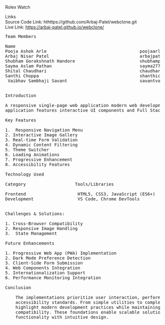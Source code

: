 Rolex Watch <br>

Links <br>
Source Code Link: hthttps://github.com/Arbaj-Patel/webclone.git <br>
Live Link: https://arbaj-patel.github.io/webclone/ <br>
<pre>
Team Members 

Name                                                        Email 
Pooja Ashok Arle                                    poojaarle6@gmail.com
Arbaj Nisar Patel                                   arbajpatel914@gmail.com 
Shubham Gorakshnath Handore                         shubhamps0109@gmail.com
Sayma Aslam Pathan                                  sayma2774@gmail.com 
Shital Chaudhari                                    chaudharishital817@gmail.com 
Santhi Choppa                                       shanthichoppa@gmail.com 
 Vaibhav Sambhaji Savant                            savantvaibhav76@gmail.com

 
Introduction 

A responsive single-page web application modern web development practices. The 
application features interactive UI components and Full Stack Web-app 

Key Features 

1.  Responsive Navigation Menu 
2. Interactive Image Gallery 
3. Real-time Form Validation 
4. Dynamic Content Filtering 
5. Theme Switcher 
6. Loading Animations 
7. Progressive Enhancement 
8. Accessibility Features 

Technology Used 

Category                   Tools/Libraries

Frontend                    HTML5, CSS3, JavaScript (ES6+)
Development                 VS Code, Chrome DevTools
 

Challenges & Solutions:

1. Cross-Browser Compatibility 
2. Responsive Image Handling 
3.  State Management 

Future Enhancements 

1. Progressive Web App (PWA) Implementation 
2. Dark Mode Preference Detection 
3. Client-Side Form Submission 
4. Web Components Integration 
5. Internationalization Support 
6. Performance Monitoring Integration 

Conclusion 

    The implementations prioritize user interaction, performance optimization, and 
    accessibility standards. From simple utilities to complex interfaces, the projects 
    highlight modern development practices while maintaining cross-browser 
    compatibility. These foundations enable scalable solutions that balance 
    functionality with intuitive design. 
    </pre>